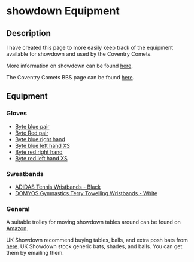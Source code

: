 # showdown Equipment

## Description

I have created this page to more easily keep track of the equipment available for showdown and used by the Coventry Comets.

More information on showdown can be found [here](https://britishblindsport.org.uk/az/showdown).

The Coventry Comets BBS page can be found [here](https://britishblindsport.org.uk/directory/coventry-comets-showdown-club).

## Equipment

### Gloves

- [Byte blue pair](https://www.decathlon.co.uk/p/mp/byte/byte-club-hockey-glove-pair-blue/_/R-p-938c6164-33f1-438c-8134-029280020c02?mc=938c6164-33f1-438c-8134-029280020c02_c5)
- [Byte Red pair](https://www.decathlon.co.uk/p/mp/byte/byte-club-hockey-glove-red-pair/_/R-p-297bed65-7b33-4790-b135-b822e9ab7abd)
- [Byte blue right hand](https://www.decathlon.co.uk/p/mp/byte/byte-club-hockey-glove-blue-right-hand/_/R-p-487c28bc-dfd2-4e14-b29d-eec400e55baa)
- [Byte blue left hand XS](https://www.decathlon.co.uk/p/mp/byte/byte-club-left-hand-hockey-glove-blue/_/R-p-6566cd38-247d-4344-9b00-1ca004dd7b0e?mc=6566cd38-247d-4344-9b00-1ca004dd7b0e_c5)
- [Byte red right hand](https://www.decathlon.co.uk/p/mp/byte/byte-club-hockey-glove-red-right-hand/_/R-p-5d0ff724-1d9d-4ef3-ae6f-31e63a7c67df?mc=5d0ff724-1d9d-4ef3-ae6f-31e63a7c67df_c14)
- [Byte red left hand XS](https://www.decathlon.co.uk/p/mp/byte/byte-club-left-hand-hockey-glove-red/_/R-p-bca449f1-fc35-4d03-af2d-aaf5b291d3b2?mc=bca449f1-fc35-4d03-af2d-aaf5b291d3b2_c14)

### Sweatbands

- [ADIDAS Tennis Wristbands - Black](https://www.decathlon.co.uk/p/tennis-wristbands-black/_/R-p-X8741701)
- [DOMYOS Gymnastics Terry Towelling Wristbands - White](https://www.decathlon.co.uk/p/gymnastics-terry-towelling-wristbands-white/_/R-p-338502)

### General

A suitable trolley for moving showdown tables around can be found on [Amazon](https://www.amazon.co.uk/Drywall-Plasterboard-Trolley-factories-warehouses/dp/B0DCBYW7FH/ref=sr_1_24?content-id=amzn1.sym.ef09a250-d205-4fa1-90eb-3297dff95e02%3Aamzn1.sym.ef09a250-d205-4fa1-90eb-3297dff95e02&dib=eyJ2IjoiMSJ9.ASDdOZ9ULbjSrtzi1mSN5gJX9tXpg6ygaTofZwZHzVEpORBHhqjLjiHoBLlswZm04nZfoon4f9DZ4O2BORCipuUSQXqw2pzq1N4Un14ON7SF32j1s4DVmIBnKTYrqHU0nerI8LPv9oNvOvf7sukkHLzVun4QqCVrJVQQx1rDoxoVat4-pyu47PUYeE2PpTsV3fgLCOLKc2qTueTpZhJeeNtirTS98YYVxOuhGkQ6MJhNwVKW0ViGSuNBfeBmsijGxYoph0Alz0PKAYA15Veay1wg68Ejx32xnneTiotrGPg.BJsluAO1bZiDvVkroEi-0xzgabYp6e0SFJOGtcBwsdg&dib_tag=se&keywords=panel+trolley&nsdOptOutParam=true&pd_rd_r=0b56ae65-0cfc-4dd9-9ac3-49d1d199ed37&pd_rd_w=vCz3s&pd_rd_wg=4ku1J&pf_rd_p=ef09a250-d205-4fa1-90eb-3297dff95e02&pf_rd_r=SX33G7BGZ3221Y1A2VSH&qid=1727291248&sr=8-24&ufe=app_do%3Aamzn1.fos.d7e5a2de-8759-4da3-993c-d11b6e3d217f).

UK Showdown recommend buying tables, balls, and extra posh bats from [here](http://www.showdown-stoly.com/en/parameters.php). UK Showdown stock generic bats, shades, and balls. You can get them by emailing them.
